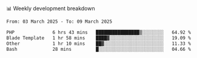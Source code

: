 📊 Weekly development breakdown
<!--START_SECTION:waka-->

```txt
From: 03 March 2025 - To: 09 March 2025

PHP              6 hrs 43 mins   ████████████████▒░░░░░░░░   64.92 %
Blade Template   1 hr 58 mins    ████▓░░░░░░░░░░░░░░░░░░░░   19.09 %
Other            1 hr 10 mins    ██▓░░░░░░░░░░░░░░░░░░░░░░   11.33 %
Bash             28 mins         █░░░░░░░░░░░░░░░░░░░░░░░░   04.66 %
```

<!--END_SECTION:waka-->
